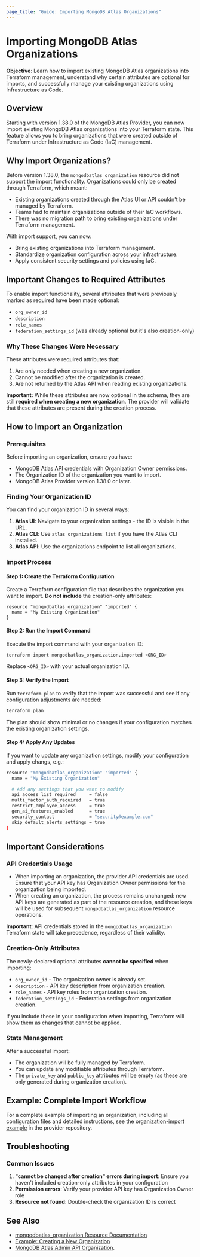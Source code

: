```yaml
---
page_title: "Guide: Importing MongoDB Atlas Organizations"
---
```


# Importing MongoDB Atlas Organizations

**Objective**: Learn how to import existing MongoDB Atlas organizations into Terraform management, understand why certain attributes are optional for imports, and successfully manage your existing organizations using Infrastructure as Code.

## Overview

Starting with version 1.38.0 of the MongoDB Atlas Provider, you can now import existing MongoDB Atlas organizations into your Terraform state. This feature allows you to bring organizations that were created outside of Terraform under Infrastructure as Code (IaC) management.

## Why Import Organizations?

Before version 1.38.0, the `mongodbatlas_organization` resource did not support the import functionality. Organizations could only be created through Terraform, which meant:

- Existing organizations created through the Atlas UI or API couldn't be managed by Terraform.
- Teams had to maintain organizations outside of their IaC workflows.
- There was no migration path to bring existing organizations under Terraform management.

With import support, you can now:
- Bring existing organizations into Terraform management.
- Standardize organization configuration across your infrastructure.
- Apply consistent security settings and policies using IaC.

## Important Changes to Required Attributes

To enable import functionality, several attributes that were previously marked as required have been made optional:

- `org_owner_id`
- `description` 
- `role_names`
- `federation_settings_id` (was already optional but it's also creation-only)

### Why These Changes Were Necessary

These attributes were required attributes that:
1. Are only needed when creating a new organization.
2. Cannot be modified after the organization is created.
3. Are not returned by the Atlas API when reading existing organizations.

**Important:** While these attributes are now optional in the schema, they are still **required when creating a new organization**. The provider will validate that these attributes are present during the creation process.

## How to Import an Organization

### Prerequisites

Before importing an organization, ensure you have:
- MongoDB Atlas API credentials with Organization Owner permissions.
- The Organization ID of the organization you want to import.
- MongoDB Atlas Provider version 1.38.0 or later.

### Finding Your Organization ID

You can find your organization ID in several ways:

1. **Atlas UI**: Navigate to your organization settings - the ID is visible in the URL.
2. **Atlas CLI**: Use `atlas organizations list` if you have the Atlas CLI installed.
3. **Atlas API**: Use the organizations endpoint to list all organizations.

### Import Process

#### Step 1: Create the Terraform Configuration

Create a Terraform configuration file that describes the organization you want to import. **Do not include** the creation-only attributes:

```hcl
resource "mongodbatlas_organization" "imported" {
  name = "My Existing Organization"
}
```

#### Step 2: Run the Import Command

Execute the import command with your organization ID:

```bash
terraform import mongodbatlas_organization.imported <ORG_ID>
```

Replace `<ORG_ID>` with your actual organization ID.

#### Step 3: Verify the Import

Run `terraform plan` to verify that the import was successful and see if any configuration adjustments are needed:

```bash
terraform plan
```

The plan should show minimal or no changes if your configuration matches the existing organization settings.

#### Step 4: Apply Any Updates

If you want to update any organization settings, modify your configuration and apply changs, e.g.:

```bash
resource "mongodbatlas_organization" "imported" {
  name = "My Existing Organization"

  # Add any settings that you want to modify
  api_access_list_required     = false
  multi_factor_auth_required   = true
  restrict_employee_access     = true
  gen_ai_features_enabled      = true
  security_contact             = "security@example.com"
  skip_default_alerts_settings = true
}
```

## Important Considerations

### API Credentials Usage  

- When importing an organization, the provider API credentials are used. Ensure that your API key has Organization Owner permissions for the organization being imported.
- When creating an organization, the process remains unchanged: new API keys are generated as part of the resource creation, and these keys will be used for subsequent `mongodbatlas_organization` resource operations.

**Important**: API credentials stored in the `mongodbatlas_organization` Terraform state will take precedence, regardless of their validity.

### Creation-Only Attributes

The newly-declared optional attributes **cannot be specified** when importing:
- `org_owner_id` - The organization owner is already set.
- `description` - API key description from organization creation.
- `role_names` - API key roles from organization creation.
- `federation_settings_id` - Federation settings from organization creation.

If you include these in your configuration when importing, Terraform will show them as changes that cannot be applied.

### State Management

After a successful import:
- The organization will be fully managed by Terraform.
- You can update any modifiable attributes through Terraform.
- The `private_key` and `public_key` attributes will be empty (as these are only generated during organization creation).

## Example: Complete Import Workflow

For a complete example of importing an organization, including all configuration files and detailed instructions, see the [organization-import example](https://github.com/mongodb/terraform-provider-mongodbatlas/tree/master/examples/mongodbatlas_organization/organization-import) in the provider repository.

## Troubleshooting

### Common Issues

1. **"cannot be changed after creation" errors during import**: Ensure you haven't included creation-only attributes in your configuration
2. **Permission errors**: Verify your provider API key has Organization Owner role
3. **Resource not found**: Double-check the organization ID is correct

## See Also

- [mongodbatlas_organization Resource Documentation](../resources/organization)
- [Example: Creating a New Organization](https://github.com/mongodb/terraform-provider-mongodbatlas/tree/master/examples/mongodbatlas_organization) 
- [MongoDB Atlas Admin API Organization](https://www.mongodb.com/docs/api/doc/atlas-admin-api-v2/group/endpoint-organizations).
